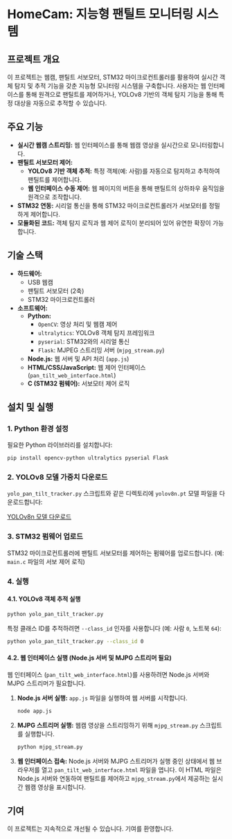 # HomeCam: 지능형 팬틸트 모니터링 시스템

## 프로젝트 개요

이 프로젝트는 웹캠, 팬틸트 서보모터, STM32 마이크로컨트롤러를 활용하여 실시간 객체 탐지 및 추적 기능을 갖춘 지능형 모니터링 시스템을 구축합니다. 사용자는 웹 인터페이스를 통해 원격으로 팬틸트를 제어하거나, YOLOv8 기반의 객체 탐지 기능을 통해 특정 대상을 자동으로 추적할 수 있습니다.

## 주요 기능

-   **실시간 웹캠 스트리밍:** 웹 인터페이스를 통해 웹캠 영상을 실시간으로 모니터링합니다.
-   **팬틸트 서보모터 제어:**
    -   **YOLOv8 기반 객체 추적:** 특정 객체(예: 사람)를 자동으로 탐지하고 추적하여 팬틸트를 제어합니다.
    -   **웹 인터페이스 수동 제어:** 웹 페이지의 버튼을 통해 팬틸트의 상하좌우 움직임을 원격으로 조작합니다.
-   **STM32 연동:** 시리얼 통신을 통해 STM32 마이크로컨트롤러가 서보모터를 정밀하게 제어합니다.
-   **모듈화된 코드:** 객체 탐지 로직과 웹 제어 로직이 분리되어 있어 유연한 확장이 가능합니다.

## 기술 스택

-   **하드웨어:**
    -   USB 웹캠
    -   팬틸트 서보모터 (2축)
    -   STM32 마이크로컨트롤러
-   **소프트웨어:**
    -   **Python:**
        -   `OpenCV`: 영상 처리 및 웹캠 제어
        -   `ultralytics`: YOLOv8 객체 탐지 프레임워크
        -   `pyserial`: STM32와의 시리얼 통신
        -   `Flask`: MJPEG 스트리밍 서버 (`mjpg_stream.py`)
    -   **Node.js:** 웹 서버 및 API 처리 (`app.js`)
    -   **HTML/CSS/JavaScript:** 웹 제어 인터페이스 (`pan_tilt_web_interface.html`)
    -   **C (STM32 펌웨어):** 서보모터 제어 로직

## 설치 및 실행

### 1. Python 환경 설정

필요한 Python 라이브러리를 설치합니다:

```bash
pip install opencv-python ultralytics pyserial Flask
```

### 2. YOLOv8 모델 가중치 다운로드

`yolo_pan_tilt_tracker.py` 스크립트와 같은 디렉토리에 `yolov8n.pt` 모델 파일을 다운로드합니다:

[YOLOv8n 모델 다운로드](https://github.com/ultralytics/ultralytics/releases/download/v8.0.0/yolov8n.pt)

### 3. STM32 펌웨어 업로드

STM32 마이크로컨트롤러에 팬틸트 서보모터를 제어하는 펌웨어를 업로드합니다. (예: `main.c` 파일의 서보 제어 로직)

### 4. 실행

#### 4.1. YOLOv8 객체 추적 실행

```bash
python yolo_pan_tilt_tracker.py
```

특정 클래스 ID를 추적하려면 `--class_id` 인자를 사용합니다 (예: 사람 `0`, 노트북 `64`):

```bash
python yolo_pan_tilt_tracker.py --class_id 0
```

#### 4.2. 웹 인터페이스 실행 (Node.js 서버 및 MJPG 스트리머 필요)

웹 인터페이스 (`pan_tilt_web_interface.html`)를 사용하려면 Node.js 서버와 MJPG 스트리머가 필요합니다.

1.  **Node.js 서버 실행:**
    `app.js` 파일을 실행하여 웹 서버를 시작합니다.
    ```bash
    node app.js
    ```
2.  **MJPG 스트리머 실행:**
    웹캠 영상을 스트리밍하기 위해 `mjpg_stream.py` 스크립트를 실행합니다.
    ```bash
    python mjpg_stream.py
    ```
3.  **웹 인터페이스 접속:**
    Node.js 서버와 MJPG 스트리머가 실행 중인 상태에서 웹 브라우저를 열고 `pan_tilt_web_interface.html` 파일을 엽니다. 이 HTML 파일은 Node.js 서버와 연동하여 팬틸트를 제어하고 `mjpg_stream.py`에서 제공하는 실시간 웹캠 영상을 표시합니다.

## 기여

이 프로젝트는 지속적으로 개선될 수 있습니다. 기여를 환영합니다.
